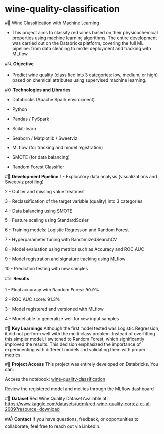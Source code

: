 # wine-quality-classification

#🍷 Wine Classification with Machine Learning

- This project aims to classify red wines based on their physicochemical properties using machine learning algorithms. The entire development was carried out on the Databricks platform, covering the full ML pipeline: from data cleaning to model deployment and tracking with MLflow.

#🔍 **Objective**
- Predict wine quality (classified into 3 categories: low, medium, or high) based on chemical attributes using supervised machine learning.

#⚙️ **Technologies and Libraries**
- Databricks (Apache Spark environment)

- Python

- Pandas / PySpark

- Scikit-learn

- Seaborn / Matplotlib / Sweetviz

- MLflow (for tracking and model registration)

- SMOTE (for data balancing)

- Random Forest Classifier

#🧪 **Development Pipeline**
1 - Exploratory data analysis (visualizations and Sweetviz profiling)

2 - Outlier and missing value treatment

3 - Reclassification of the target variable (quality) into 3 categories

4 - Data balancing using SMOTE

5 - Feature scaling using StandardScaler

6 - Training models: Logistic Regression and Random Forest

7 - Hyperparameter tuning with RandomizedSearchCV

8 - Model evaluation using metrics such as Accuracy and ROC AUC

9 - Model registration and signature tracking using MLflow

10 - Prediction testing with new samples

#📊 **Results**

1 - Final accuracy with Random Forest: 90.9%

2 - ROC AUC score: 91.3%

3 - Model registered and versioned with MLflow

4 - Model able to generalize well for new input samples

#🧠 **Key Learnings**
Although the first model tested was Logistic Regression, it did not perform well with the multi-class problem. Instead of overfitting this simpler model, I switched to Random Forest, which significantly improved the results. This decision emphasized the importance of experimenting with different models and validating them with proper metrics.

#📁 **Project Access**
This project was entirely developed on Databricks. You can:

Access the notebook: [wine-quality-classification](https://github.com/WilsonLlanos/wine-quality-classification/blob/main/wine-quality-classification.ipynb)

Review the registered model and metrics through the MLflow dashboard

#📎 **Dataset**
Red Wine Quality Dataset
Available at: https://www.kaggle.com/datasets/uciml/red-wine-quality-cortez-et-al-2009?resource=download

#📬 **Contact**
If you have questions, feedback, or opportunities to collaborate, feel free to reach out via LinkedIn.

